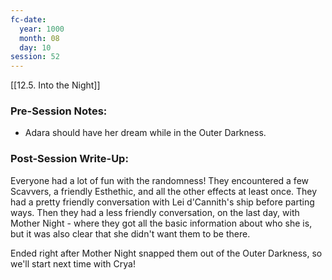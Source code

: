 ```yaml
---
fc-date:
  year: 1000
  month: 08
  day: 10
session: 52
---
```

[[12.5. Into the Night]]

### Pre-Session Notes:
* Adara should have her dream while in the Outer Darkness.


### Post-Session Write-Up:

Everyone had a lot of fun with the randomness! They encountered a few Scavvers, a friendly Esthethic, and all the other effects at least once. They had a pretty friendly conversation with Lei d'Cannith's ship before parting ways. Then they had a less friendly conversation, on the last day, with Mother Night - where they got all the basic information about who she is, but it was also clear that she didn't want them to be there.

Ended right after Mother Night snapped them out of the Outer Darkness, so we'll start next time with Crya!
